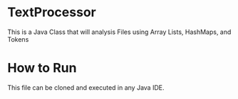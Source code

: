 # TextProcessor
This is a Java Class that will analysis Files using Array Lists, HashMaps, and Tokens

# How to Run

This file can be cloned and executed in any Java IDE.
